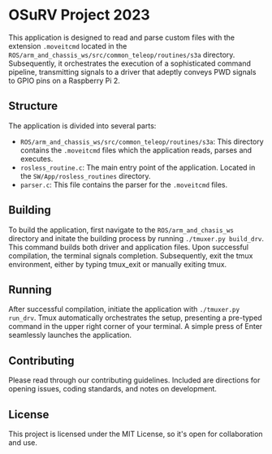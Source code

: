 # OSuRV Project 2023
This application is designed to read and parse custom files with the extension `.moveitcmd` located in the `ROS/arm_and_chassis_ws/src/common_teleop/routines/s3a` directory. Subsequently, it orchestrates the execution of a sophisticated command pipeline, transmitting signals to a driver that adeptly conveys PWD signals to GPIO pins on a Raspberry Pi 2.

## Structure
The application is divided into several parts:
- `ROS/arm_and_chassis_ws/src/common_teleop/routines/s3a`: This directory contains the `.moveitcmd` files which the application reads, parses and executes.
- `rosless_routine.c`: The main entry point of the application. Located in the `SW/App/rosless_routines` directory.
- `parser.c`: This file contains the parser for the `.moveitcmd` files.

## Building
To build the application, first navigate to the `ROS/arm_and_chasis_ws` directory and initate the building process by running `./tmuxer.py build_drv`. This command builds both driver and application files. Upon successful compilation, the terminal signals completion. Subsequently,  exit the tmux environment, either by typing tmux_exit or manually exiting tmux.

## Running
After successful compilation, initiate the application with `./tmuxer.py run_drv`. Tmux automatically orchestrates the setup, presenting a pre-typed command in the upper right corner of your terminal. A simple press of Enter seamlessly launches the application.

## Contributing
Please read through our contributing guidelines. Included are directions for opening issues, coding standards, and notes on development.

## License
This project is licensed under the MIT License, so it's open for collaboration and use.